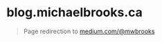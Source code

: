 # blog.michaelbrooks.ca

> Page redirection to [medium.com/@mwbrooks](https://medium.com/@mwbrooks)
